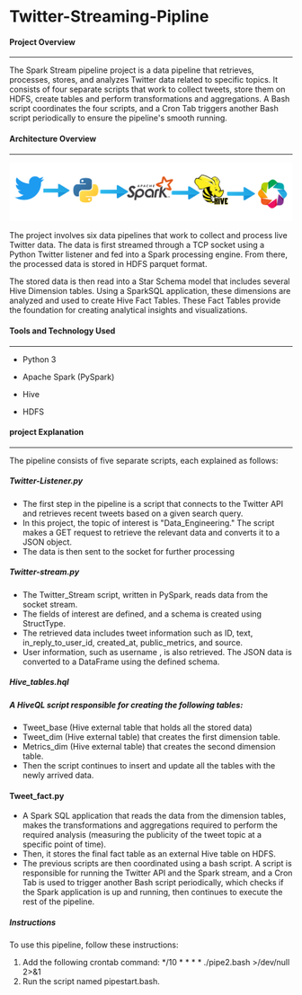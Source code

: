# Twitter-Streaming-Pipline
#### Project Overview

------

The Spark Stream pipeline project is a data pipeline that retrieves, processes, stores, and analyzes Twitter data related to specific topics. It consists of four separate scripts that work  to collect tweets, store them on HDFS, create tables and perform transformations and aggregations. A Bash script coordinates the four scripts, and a Cron Tab triggers another Bash script periodically to ensure the pipeline's smooth running.

#### Architecture Overview

------

![](./images/236661118-abc7c938-da95-4015-84ed-9b7d3fcbbb22.png)

The project involves six data pipelines that work to collect and process live Twitter data. The data is first streamed through a TCP socket using a Python Twitter listener and fed into a Spark processing engine. From there, the processed data is stored in HDFS parquet format.

The stored data is then read into a Star Schema model that includes several Hive Dimension tables. Using a SparkSQL application, these dimensions are analyzed and used to create Hive Fact Tables. These Fact Tables provide the foundation for creating analytical insights and visualizations.



#### Tools and Technology Used

------

- Python 3

- Apache Spark (PySpark)

- Hive

- HDFS

#### project Explanation

------

The pipeline consists of five separate scripts, each explained as follows:

##### Twitter-Listener.py

- The first step in the pipeline is a script that connects to the Twitter API and retrieves recent tweets based on a given search query. 
- In this project, the topic of interest is "Data_Engineering." The script makes a GET request to retrieve the relevant data and converts it to a JSON object. 
- The data is then sent to the socket for further processing

##### Twitter-stream.py

- The Twitter_Stream script, written in PySpark, reads data from the socket stream. 
- The fields of interest are defined, and a schema is created using StructType. 
- The retrieved data includes tweet information such as ID, text, in_reply_to_user_id, created_at, public_metrics, and source. 
- User information, such as username , is also retrieved. The JSON data is converted to a DataFrame using the defined schema.

##### Hive_tables.hql

##### A HiveQL script responsible for creating the following tables:

- Tweet_base (Hive external table that holds all the stored data)
- Tweet_dim (Hive external table) that creates the first dimension table.
- Metrics_dim (Hive external table) that creates the second dimension table.
- Then the script continues to insert and update all the tables with the newly arrived data.

#### Tweet_fact.py

- A Spark SQL application that reads the data from the dimension tables, makes the transformations and aggregations required to perform the required analysis (measuring the publicity of the tweet topic at a specific point of time).
- Then, it stores the final fact table as an external Hive table on HDFS.
- The previous scripts are then coordinated using a bash script. A script is responsible for running the Twitter API and the Spark stream, and a Cron Tab is used to trigger another Bash script periodically, which checks if the Spark application is up and running, then continues to execute the rest of the pipeline.

##### Instructions

To use this pipeline, follow these instructions:

1. Add the following crontab command: */10 * * * * ./pipe2.bash >/dev/null 2>&1
2. Run the script named pipestart.bash. 
